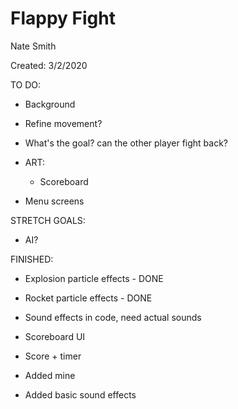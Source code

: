 # Flappy Fight

Nate Smith

Created: 3/2/2020


TO DO:

- Background

- Refine movement?

- What's the goal? can the other player fight back?

- ART:
	- Scoreboard

- Menu screens

STRETCH GOALS:

- AI?


FINISHED:

- Explosion particle effects - DONE

- Rocket particle effects - DONE

- Sound effects in code, need actual sounds

- Scoreboard UI

- Score + timer

- Added mine

- Added basic sound effects
